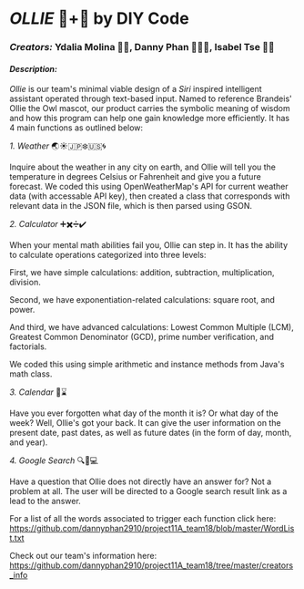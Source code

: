 # **_OLLIE_** 🦉+🤖 by DIY Code

### **_Creators:_** Ydalia Molina 🙋🏻, Danny Phan 💆🏻‍♂️, Isabel Tse 🙆🏻

#### **_Description:_**
*Ollie* is our team's minimal viable design of a *Siri* inspired intelligent assistant operated through text-based input. Named to reference Brandeis' Ollie the Owl mascot, our product carries the symbolic meaning of wisdom and how this program can help one gain knowledge more efficiently.  It has 4 main functions as outlined below:

*1. Weather*
:earth_asia::sunny::jp::snowflake::us::cyclone:

Inquire about the weather in any city on earth, and Ollie will tell you the temperature in degrees Celsius or Fahrenheit and give you a future forecast. We coded this using OpenWeatherMap's API for current weather data (with accessable API key), then created a class that corresponds with relevant data in the JSON file, which is then parsed using GSON.

*2. Calculator*
:heavy_plus_sign::heavy_multiplication_x::heavy_division_sign::heavy_check_mark:

When your mental math abilities fail you, Ollie can step in. It has the ability to calculate operations categorized into three levels:

First, we have simple calculations: addition, subtraction, multiplication, division.

Second, we have exponentiation-related calculations: square root, and power.

And third, we have advanced calculations: Lowest Common Multiple (LCM), Greatest Common Denominator (GCD), prime number
verification, and factorials.

We coded this using simple arithmetic and instance methods from Java's math class.

*3. Calendar*
:date::hourglass:

Have you ever forgotten what day of the month it is? Or what day of the week? Well, Ollie's got your back. It can give the user information on the present date, past dates, as well as future dates (in the form of day, month, and year).

*4. Google Search*
:mag::pencil::computer:

Have a question that Ollie does not directly have an answer for? Not a problem at all. The user will be directed to a Google search result link as a lead to the answer.



For a list of all the words associated to trigger each function click here: https://github.com/dannyphan2910/project11A_team18/blob/master/WordList.txt

Check out our team's information here:
https://github.com/dannyphan2910/project11A_team18/tree/master/creators_info
